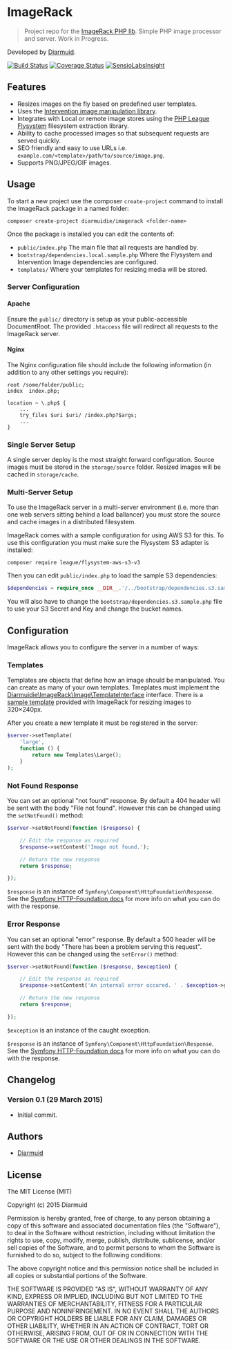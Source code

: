 ImageRack
=========

> Project repo for the [ImageRack PHP lib](https://github.com/diarmuidie/ImageRack-Kernel). Simple PHP image processor and server. Work in Progress.

Developed by [Diarmuid](https://diarmuid.ie).

[![Build Status](https://travis-ci.org/diarmuidie/ImageRack-Kernel.svg?branch=master)](https://travis-ci.org/diarmuidie/ImageRack-Kernel)
[![Coverage Status](https://coveralls.io/repos/diarmuidie/ImageRack-Kernel/badge.svg?branch=master)](https://coveralls.io/r/diarmuidie/ImageRack-Kernel?branch=master)
[![SensioLabsInsight](https://insight.sensiolabs.com/projects/36f9f8f8-3c75-4942-a106-c98bee268ad5/mini.png)](https://insight.sensiolabs.com/projects/36f9f8f8-3c75-4942-a106-c98bee268ad5)

Features
--------

- Resizes images on the fly based on predefined user templates.
- Uses the [Intervention image manipulation library](https://github.com/Intervention/image).
- Integrates with Local or remote image stores using the [PHP League Flysystem](http://flysystem.thephpleague.com/) filesystem extraction library.
- Ability to cache processed images so that subsequent requests are served quickly.
- SEO friendly and easy to use URLs i.e. `example.com/<template>/path/to/source/image.png`.
- Supports PNG/JPEG/GIF images.

Usage
-----

To start a new project use the composer `create-project` command to install the ImageRack package in a named folder:

```
composer create-project diarmuidie/imagerack <folder-name>
```

Once the package is installed you can edit the contents of:

- `public/index.php` The main file that all requests are handled by.
- `bootstrap/dependencies.local.sample.php` Where the Flysystem and Intervention Image dependencies are configured.
- `templates/` Where your templates for resizing media will be stored.

### Server Configuration

#### Apache
Ensure the `public/` directory is setup as your public-accessible DocumentRoot. The provided `.htaccess` file will redirect all requests to the ImageRack server.

#### Nginx
The Nginx configuration file should include the following information (in addition to any other settings you require):
```
root /some/folder/public;
index  index.php;

location ~ \.php$ {
    ...
    try_files $uri $uri/ /index.php?$args;
    ...
}

```

### Single Server Setup
A single server deploy is the most straight forward configuration. Source images must be stored in the `storage/source` folder. Resized images will be cached in `storage/cache`.


### Multi-Server Setup
To use the ImageRack server in a multi-server environment (i.e. more than one web servers sitting behind a load ballancer) you must store the source and cache images in a distributed filesystem.

ImageRack comes with a sample configuration for using AWS S3 for this. To use this configuration you must make sure the Flysystem S3 adapter is installed:

```
composer require league/flysystem-aws-s3-v3
```

Then you can edit `public/index.php` to load the sample S3 dependencies:

```php
$dependencies = require_once __DIR__.'/../bootstrap/dependencies.s3.sample.php';
```

You will also have to change the `bootstrap/dependencies.s3.sample.php` file to use your S3 Secret and Key and change the bucket names.

Configuration
-------------

ImageRack allows you to configure the server in a number of ways:

### Templates
Templates are objects that define how an image should be manipulated. You can create as many of your own templates. Tmeplates must implement the [Diarmuidie\ImageRack\Image\TemplateInterface](https://github.com/diarmuidie/ImageRack-Kernel/blob/master/src/Image/TemplateInterface.php) interface. There is a [sample template](https://github.com/diarmuidie/ImageRack/blob/master/templates/Small.php) provided with ImageRack for resizing images to 320×240px.

After you create a new template it must be registered in the server:

```php
$server->setTemplate(
    'large',
    function () {
        return new Templates\Large();
    }
);
```

### Not Found Response
You can set an optional "not found" response. By default a 404 header will be sent with the body "File not found". However this can be changed using the `setNotFound()` method:

```php
$server->setNotFound(function ($response) {

    // Edit the response as required
    $response->setContent('Image not found.');

    // Return the new response
    return $response;

});
```

`$response` is an instance of `Symfony\Component\HttpFoundation\Response`. See the [Symfony HTTP-Foundation docs](http://symfony.com/doc/current/components/http_foundation/introduction.html#response) for more info on what you can do with the response.


### Error Response
You can set an optional "error" response. By default a 500 header will be sent with the body "There has been a problem serving this request". However this can be changed using the `setError()` method:

```php
$server->setNotFound(function ($response, $exception) {

    // Edit the response as required
    $response->setContent('An internal error occured. ' . $exception->getMessage());

    // Return the new response
    return $response;

});
```

`$exception` is an instance of the caught exception.

`$response` is an instance of `Symfony\Component\HttpFoundation\Response`. See the [Symfony HTTP-Foundation docs](http://symfony.com/doc/current/components/http_foundation/introduction.html#response) for more info on what you can do with the response.

Changelog
---------

### Version 0.1 (29 March 2015)

- Initial commit.


Authors
-------

- [Diarmuid](https://diarmuid.ie)


License
-------

The MIT License (MIT)

Copyright (c) 2015 Diarmuid

Permission is hereby granted, free of charge, to any person obtaining a copy of this software and associated
documentation files (the "Software"), to deal in the Software without restriction, including without limitation the
rights to use, copy, modify, merge, publish, distribute, sublicense, and/or sell copies of the Software, and to permit
persons to whom the Software is furnished to do so, subject to the following conditions:

The above copyright notice and this permission notice shall be included in all copies or substantial portions of the
Software.

THE SOFTWARE IS PROVIDED "AS IS", WITHOUT WARRANTY OF ANY KIND, EXPRESS OR IMPLIED, INCLUDING BUT NOT LIMITED TO THE
WARRANTIES OF MERCHANTABILITY, FITNESS FOR A PARTICULAR PURPOSE AND NONINFRINGEMENT. IN NO EVENT SHALL THE AUTHORS OR
COPYRIGHT HOLDERS BE LIABLE FOR ANY CLAIM, DAMAGES OR OTHER LIABILITY, WHETHER IN AN ACTION OF CONTRACT, TORT OR
OTHERWISE, ARISING FROM, OUT OF OR IN CONNECTION WITH THE SOFTWARE OR THE USE OR OTHER DEALINGS IN THE SOFTWARE.
